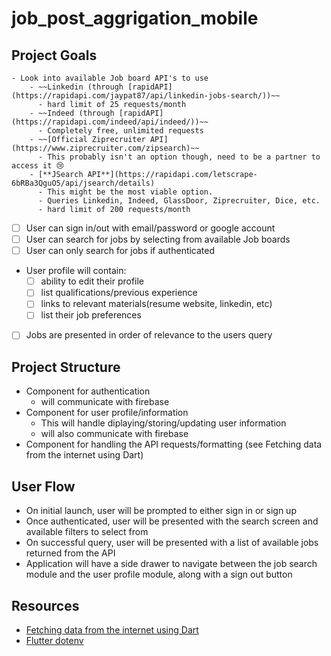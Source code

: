 # job_post_aggrigation_mobile

## Project Goals
    - Look into available Job board API's to use
        - ~~Linkedin (through [rapidAPI](https://rapidapi.com/jaypat87/api/linkedin-jobs-search/))~~
          - hard limit of 25 requests/month
        - ~~Indeed (through [rapidAPI](https://rapidapi.com/indeed/api/indeed/))~~
          - Completely free, unlimited requests
        - ~~[Official Ziprecruiter API](https://www.ziprecruiter.com/zipsearch)~~
          - This probably isn't an option though, need to be a partner to access it 😢
        - [**JSearch API**](https://rapidapi.com/letscrape-6bRBa3QguO5/api/jsearch/details)
          - This might be the most viable option. 
          - Queries Linkedin, Indeed, GlassDoor, Ziprecruiter, Dice, etc.
          - hard limit of 200 requests/month
- [ ] User can sign in/out with email/password or google account
- [ ] User can search for jobs by selecting from available Job boards
- [ ] User can only search for jobs if authenticated
- User profile will contain:
  - [ ] ability to edit their profile
  - [ ] list qualifications/previous experience
  - [ ] links to relevant materials(resume website, linkedin, etc)
  - [ ] list their job preferences
- [ ] Jobs are presented in order of relevance to the users query

## Project Structure
- Component for authentication
  - will communicate with firebase
- Component for user profile/information
  - This will handle diplaying/storing/updating user information
  - will also communicate with firebase
- Component for handling the API requests/formatting (see Fetching data from the internet using Dart)

## User Flow
- On initial launch, user will be prompted to either sign in or sign up
- Once authenticated, user will be presented with the search screen and available filters to select from
- On successful query, user will be presented with a list of available jobs returned from the API
- Application will have a side drawer to navigate between the job search module and the user profile module, along with a sign out button

## Resources

- [Fetching data from the internet using Dart](https://docs.flutter.dev/cookbook/networking/fetch-data)
- [Flutter dotenv](https://pub.dev/packages/flutter_dotenv)
